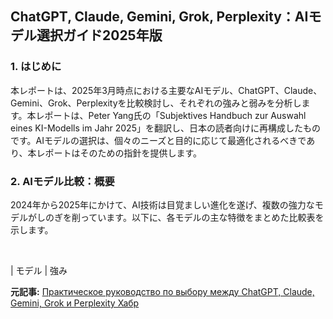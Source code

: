## ChatGPT, Claude, Gemini, Grok, Perplexity：AIモデル選択ガイド2025年版

### 1. はじめに

本レポートは、2025年3月時点における主要なAIモデル、ChatGPT、Claude、Gemini、Grok、Perplexityを比較検討し、それぞれの強みと弱みを分析します。本レポートは、Peter Yang氏の「Subjektives Handbuch zur Auswahl eines KI-Modells im Jahr 2025」を翻訳し、日本の読者向けに再構成したものです。AIモデルの選択は、個々のニーズと目的に応じて最適化されるべきであり、本レポートはそのための指針を提供します。

### 2. AIモデル比較：概要

2024年から2025年にかけて、AI技術は目覚ましい進化を遂げ、複数の強力なモデルがしのぎを削っています。以下に、各モデルの主な特徴をまとめた比較表を示します。

<br>

| モデル | 強み 

**元記事:** [Практическое руководство по выбору между ChatGPT, Claude, Gemini, Grok и Perplexity Хабр](https://habr.com/ru/articles/891034/)